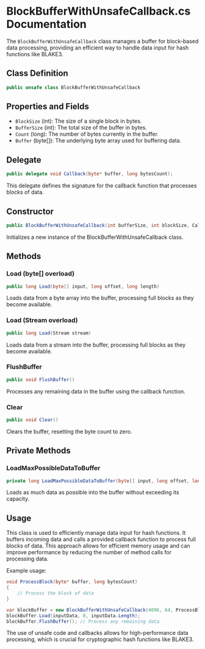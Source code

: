 # BlockBufferWithUnsafeCallback.cs Documentation

The `BlockBufferWithUnsafeCallback` class manages a buffer for block-based data processing, providing an efficient way to handle data input for hash functions like BLAKE3.

## Class Definition

```csharp
public unsafe class BlockBufferWithUnsafeCallback
```

## Properties and Fields

- `BlockSize` (int): The size of a single block in bytes.
- `BufferSize` (int): The total size of the buffer in bytes.
- `Count` (long): The number of bytes currently in the buffer.
- `Buffer` (byte[]): The underlying byte array used for buffering data.

## Delegate

```csharp
public delegate void Callback(byte* buffer, long bytesCount);
```

This delegate defines the signature for the callback function that processes blocks of data.

## Constructor

```csharp
public BlockBufferWithUnsafeCallback(int bufferSize, int blockSize, Callback callback)
```

Initializes a new instance of the BlockBufferWithUnsafeCallback class.

## Methods

### Load (byte[] overload)

```csharp
public long Load(byte[] input, long offset, long length)
```

Loads data from a byte array into the buffer, processing full blocks as they become available.

### Load (Stream overload)

```csharp
public long Load(Stream stream)
```

Loads data from a stream into the buffer, processing full blocks as they become available.

### FlushBuffer

```csharp
public void FlushBuffer()
```

Processes any remaining data in the buffer using the callback function.

### Clear

```csharp
public void Clear()
```

Clears the buffer, resetting the byte count to zero.

## Private Methods

### LoadMaxPossibleDataToBuffer

```csharp
private long LoadMaxPossibleDataToBuffer(byte[] input, long offset, long length)
```

Loads as much data as possible into the buffer without exceeding its capacity.

## Usage

This class is used to efficiently manage data input for hash functions. It buffers incoming data and calls a provided callback function to process full blocks of data. This approach allows for efficient memory usage and can improve performance by reducing the number of method calls for processing data.

Example usage:

```csharp
void ProcessBlock(byte* buffer, long bytesCount)
{
    // Process the block of data
}

var blockBuffer = new BlockBufferWithUnsafeCallback(4096, 64, ProcessBlock);
blockBuffer.Load(inputData, 0, inputData.Length);
blockBuffer.FlushBuffer(); // Process any remaining data
```

The use of unsafe code and callbacks allows for high-performance data processing, which is crucial for cryptographic hash functions like BLAKE3.

